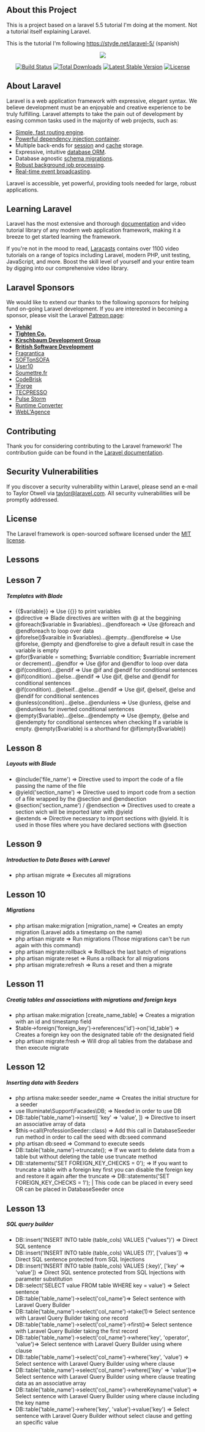 ## About this Project

This is a project based on a laravel 5.5 tutorial I'm doing at the moment. Not a tutorial itself explaining Laravel.

This is the tutorial I'm following https://styde.net/laravel-5/ (spanish)

<p align="center"><img src="https://laravel.com/assets/img/components/logo-laravel.svg"></p>

<p align="center">
<a href="https://travis-ci.org/laravel/framework"><img src="https://travis-ci.org/laravel/framework.svg" alt="Build Status"></a>
<a href="https://packagist.org/packages/laravel/framework"><img src="https://poser.pugx.org/laravel/framework/d/total.svg" alt="Total Downloads"></a>
<a href="https://packagist.org/packages/laravel/framework"><img src="https://poser.pugx.org/laravel/framework/v/stable.svg" alt="Latest Stable Version"></a>
<a href="https://packagist.org/packages/laravel/framework"><img src="https://poser.pugx.org/laravel/framework/license.svg" alt="License"></a>
</p>

## About Laravel

Laravel is a web application framework with expressive, elegant syntax. We believe development must be an enjoyable and creative experience to be truly fulfilling. Laravel attempts to take the pain out of development by easing common tasks used in the majority of web projects, such as:

- [Simple, fast routing engine](https://laravel.com/docs/routing).
- [Powerful dependency injection container](https://laravel.com/docs/container).
- Multiple back-ends for [session](https://laravel.com/docs/session) and [cache](https://laravel.com/docs/cache) storage.
- Expressive, intuitive [database ORM](https://laravel.com/docs/eloquent).
- Database agnostic [schema migrations](https://laravel.com/docs/migrations).
- [Robust background job processing](https://laravel.com/docs/queues).
- [Real-time event broadcasting](https://laravel.com/docs/broadcasting).

Laravel is accessible, yet powerful, providing tools needed for large, robust applications.

## Learning Laravel

Laravel has the most extensive and thorough [documentation](https://laravel.com/docs) and video tutorial library of any modern web application framework, making it a breeze to get started learning the framework.

If you're not in the mood to read, [Laracasts](https://laracasts.com) contains over 1100 video tutorials on a range of topics including Laravel, modern PHP, unit testing, JavaScript, and more. Boost the skill level of yourself and your entire team by digging into our comprehensive video library.

## Laravel Sponsors

We would like to extend our thanks to the following sponsors for helping fund on-going Laravel development. If you are interested in becoming a sponsor, please visit the Laravel [Patreon page](https://patreon.com/taylorotwell):

- **[Vehikl](https://vehikl.com/)**
- **[Tighten Co.](https://tighten.co)**
- **[Kirschbaum Development Group](https://kirschbaumdevelopment.com)**
- **[British Software Development](https://www.britishsoftware.co)**
- [Fragrantica](https://www.fragrantica.com)
- [SOFTonSOFA](https://softonsofa.com/)
- [User10](https://user10.com)
- [Soumettre.fr](https://soumettre.fr/)
- [CodeBrisk](https://codebrisk.com)
- [1Forge](https://1forge.com)
- [TECPRESSO](https://tecpresso.co.jp/)
- [Pulse Storm](http://www.pulsestorm.net/)
- [Runtime Converter](http://runtimeconverter.com/)
- [WebL'Agence](https://weblagence.com/)

## Contributing

Thank you for considering contributing to the Laravel framework! The contribution guide can be found in the [Laravel documentation](https://laravel.com/docs/contributions).

## Security Vulnerabilities

If you discover a security vulnerability within Laravel, please send an e-mail to Taylor Otwell via [taylor@laravel.com](mailto:taylor@laravel.com). All security vulnerabilities will be promptly addressed.

## License

The Laravel framework is open-sourced software licensed under the [MIT license](https://opensource.org/licenses/MIT).

## Lessons

## Lesson 7

<div>
    <h5>Templates with Blade</h5>
    <ul>
        <li>{{$variable}} => Use {{}} to print variables</li>
        <li>@directive => Blade directives are written with @ at the beggining</li>
        <li>@foreach($variable in $variables)...@endforeach => Use @foreach and @endforeach to loop over data</li>
        <li>@forelse()$varaible in $variables)...@empty...@endforelse => Use @forelse, @empty and @endforelse to give a default result in case the variable is empty</li>
        <li>@for($variable = something; $varriable condition; $varriable increment or decrement)...@endfor => Use @for and @endfor to loop over data</li>
        <li>@if(condition)...@endif => Use @if and @endif for conditional sentences</li>
        <li>@if(condition)...@else...@endif => Use @if, @else and @endif for conditional sentences</li>
        <li>@if(condition)...@elseif...@else...@endif => Use @if, @elseif, @else and @endif for conditional sentences</li>
        <li>@unless(condition)...@else...@endunless => Use @unless, @else and @endunless for inverted conditional sentences</li>
        <li>@empty($variable)...@else...@endempty => Use @empty, @else and @endempty for conditional sentences when checking If a variable is empty. @empty($variable) is a shorthand for @if(empty($variable))</li>
    </ul>
</div>

## Lesson 8

<div>
    <h5>Layouts with Blade</h5>
    <ul>
        <li>@include('file_name') => Directive used to import the code of a file passing the name of the file</li>
        <li>@yield('section_name') => Directive used to import code from a section of a file wrapped by the @section and @endsection</li>
        <li>@section('section_name') / @endsection => Directives used to create a section wich will be imported later with @yield</li>
        <li>@extends => Directive necessary to import sections with @yield. It is used in those files where you have declared sections with @section</li>
    </ul>
</div>

## Lesson 9 

<div>
    <h5>Introduction to Data Bases with Laravel</h5>
    <ul>
        <li>php artisan migrate => Executes all migrations</li>
    </ul>
</div>

## Lesson 10

<div>
    <h5>Migrations</h5>
    <ul>
        <li>php artisan make:migration [migration_name] => Creates an empty migration (Laravel adds a timestamp on the name)</li>
        <li>php artisan migrate => Run migrations (Those migrations can't be run again with this command)</li>
        <li>php artisan migrate:rollback => Rollback the last batch of migrations</li>
        <li>php artisan migrate:reset => Runs a rollback for all migrations</li>
        <li>php artisan migrate:refresh => Runs a reset and then a migrate</li>
    </ul>
</div>

## Lesson 11

<div>
    <h5>Creatig tables and associations with migrations and foreign keys</h5>
    <ul>
        <li>php artisan make:migration [create_name_table] => Creates a migration with an id and timestamp field </li>
        <li>$table->foreign('foreign_key')->references('id')->on('id_table') => Creates a foreign key oon the designated table ofr the designated field</li>
        <li>php artisan migrate:fresh => Will drop all tables from the database and then execute migrate</li>
    </ul>
</div>

## Lesson 12

<div>
    <h5>Inserting data with Seeders</h5>
    <ul>
        <li>php artisna make:seeder seeder_name => Creates the initial structure for a seeder</li>
        <li>use Illuminate\Support\Facades\DB; => Needed in order to use DB</li>
        <li>DB::table('table_name')->insert([ 'key' => 'value', ]) => Directive to insert an associative array of data</li>
        <li>$this->call(ProfessionSeeder::class) => Add this call in DatabaseSeeder run method in order to call the seed with db:seed command</li>
        <li>php artisan db:seed => Command to execute seeds</li>
        <li>DB::table('table_name')->truncate(); => If we want to delete data from a table but without deleting the table use truncate method</li>
        <li>DB::statements('SET FOREIGN_KEY_CHECKS = 0'); => If you want to truncate a table with a foreign key first you can disable the foreign key and restore it again after the truncate => DB::statements('SET FOREIGN_KEY_CHECKS = 1'); | This code can be placed in every seed OR can be placed in DatabaseSeeder once</li>
    </ul>
</div>

## Lesson 13

<div>
    <h5>SQL query builder</h5>
    <ul>
        <li>DB::insert('INSERT INTO table (table_cols) VALUES ("values")') => Direct SQL sentence</li>
        <li>DB::insert('INSERT INTO table (table_cols) VALUES (?)', ['values']) => Direct SQL sentence protected from SQL Injections</li>
        <li>DB::insert('INSERT INTO table (table_cols) VALUES (:key)', ['key' => 'value']) => Direct SQL sentence protected from SQL Injections with parameter substitution</li>
        <li>DB::select('SELECT value FROM table WHERE key = value') => Select sentence</li>
        <li>DB::table('table_name')->select('col_name')=> Select sentence with Laravel Query Builder</li>
        <li>DB::table('table_name')->select('col_name')->take(1)=> Select sentence with Laravel Query Builder taking one record</li>
        <li>DB::table('table_name')->select('col_name')->first()=> Select sentence with Laravel Query Builder taking the first record</li>
        <li>DB::table('table_name')->select('col_name')->where('key', 'operator', 'value')=> Select sentence with Laravel Query Builder using where clause</li>
        <li>DB::table('table_name')->select('col_name')->where('key', 'value') => Select sentence with Laravel Query Builder using where clause</li>
        <li>DB::table('table_name')->select('col_name')->where(['key' => 'value'])=> Select sentence with Laravel Query Builder using where clause treating data as an associative array</li>
        <li>DB::table('table_name')->select('col_name')->whereKeyname('value') => Select sentence with Laravel Query Builder using where clause including the key name</li>
        <li>DB::table('table_name')->where('key', 'value')->value('key') => Select sentence with Laravel Query Builder without select clause and getting an specific value</li>
    </ul>
</div>
